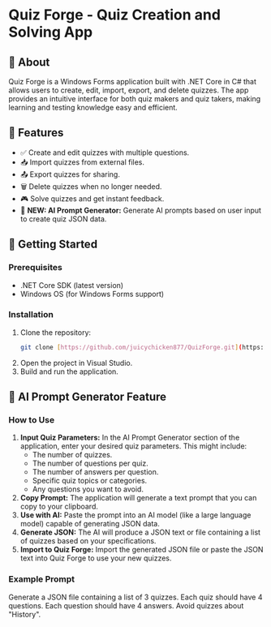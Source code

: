 ﻿# Quiz Forge - Quiz Creation and Solving App

## 📌 About
Quiz Forge is a Windows Forms application built with .NET Core in C# that allows users to create, edit, import, export, and delete quizzes. The app provides an intuitive interface for both quiz makers and quiz takers, making learning and testing knowledge easy and efficient.

## 🎯 Features
- ✅ Create and edit quizzes with multiple questions.
- 📥 Import quizzes from external files.
- 📤 Export quizzes for sharing.
- 🗑️ Delete quizzes when no longer needed.
- 🎮 Solve quizzes and get instant feedback.
- 🤖 **NEW: AI Prompt Generator:** Generate AI prompts based on user input to create quiz JSON data.

## 🚀 Getting Started
### Prerequisites
- .NET Core SDK (latest version)
- Windows OS (for Windows Forms support)

### Installation
1. Clone the repository:
    ```sh
    git clone [https://github.com/juicychicken877/QuizForge.git](https://github.com/juicychicken877/QuizForge.git)
    ```
2. Open the project in Visual Studio.
3. Build and run the application.

## 🤖 AI Prompt Generator Feature

### How to Use
1.  **Input Quiz Parameters:** In the AI Prompt Generator section of the application, enter your desired quiz parameters. This might include:
    * The number of quizzes.
    * The number of questions per quiz.
    * The number of answers per question.
    * Specific quiz topics or categories.
    * Any questions you want to avoid.
2.  **Copy Prompt:** The application will generate a text prompt that you can copy to your clipboard.
3.  **Use with AI:** Paste the prompt into an AI model (like a large language model) capable of generating JSON data.
4.  **Generate JSON:** The AI will produce a JSON text or file containing a list of quizzes based on your specifications.
5.  **Import to Quiz Forge:** Import the generated JSON file or paste the JSON text into Quiz Forge to use your new quizzes.

### Example Prompt
Generate a JSON file containing a list of 3 quizzes. Each quiz should have 4 questions. Each question should have 4 answers. Avoid quizzes about "History".